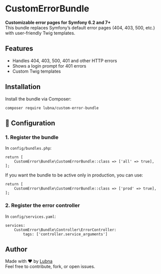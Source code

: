 # CustomErrorBundle

**Customizable error pages for Symfony 6.2 and 7+**  
This bundle replaces Symfony’s default error pages (404, 403, 500, etc.) with user-friendly Twig templates.

## Features

- Handles 404, 403, 500, 401 and other HTTP errors  
- Shows a login prompt for 401 errors  
- Custom Twig templates  

## Installation

Install the bundle via Composer:

    composer require lubna/custom-error-bundle

## 🔧 Configuration

### 1. Register the bundle

In `config/bundles.php`:

    return [
        CustomError\Bundle\CustomErrorBundle::class => ['all' => true],
    ];

If you want the bundle to be active only in production, you can use:

    return [
        CustomError\Bundle\CustomErrorBundle::class => ['prod' => true],
    ];

### 2. Register the error controller

In `config/services.yaml`:

    services:
        CustomError\Bundle\Controller\ErrorController:
            tags: ['controller.service_arguments']

## Author

Made with ❤️ by [Lubna](https://github.com/Lubna93)  
Feel free to contribute, fork, or open issues.
